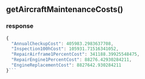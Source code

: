 ## getAircraftMaintenanceCosts()

### response
```javascript
{
  "AnnualCheckupCost": 405983.2983637708,
  "Inspection100hCost": 105931.71516341052,
  "RepairAirframe1PercentCost": 341188.39925548475,
  "RepairEngine1PercentCost": 88276.42930284211,
  "EngineReplacementCost": 8827642.930284211
}```

